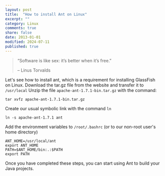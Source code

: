 ```yaml
---
layout: post
title:  "How to install Ant on Linux"
excerpt: ""
category: Linux
comments: true
share: false
date: 2013-01-01
modified: 2024-07-11
published: true
---
```


> “Software is like sex: it’s better when it’s free.”
>
> – Linus Torvalds

Let's see how to install ant, which is a requirement for installing GlassFish on Linux.
Download the tar.gz file from the website and transfer it to `/usr/local`
Unzip the file  `apache-ant-1.7.1-bin.tar.gz` with the command:



```
tar xvfz apache-ant-1.7.1-bin.tar.gz
```

Create our usual symbolic link with the command `ln`
```
ln -s apache-ant-1.7.1 ant
```

Add the environment variables to `/root/.bashrc`  (or to our non-root user's home directory)

```
ANT_HOME=/usr/local/ant
export ANT_HOME
PATH=$ANT_HOME/bin:.:$PATH
export PATH
```

Once you have completed these steps, you can start using Ant to build your Java projects.
